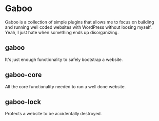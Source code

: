 # Gaboo
Gaboo is a collection of simple plugins that allows me to focus on building and running well coded websites with WordPress without loosing myself. Yeah, I just hate when something ends up disorganizing.

## gaboo
It's just enough functionality to safely bootstrap a website.

## gaboo-core
All the core functionality needed to run a well done website.

## gaboo-lock
Protects a website to be accidentally destroyed.
